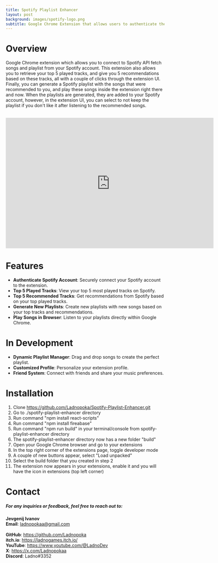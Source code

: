 ```yaml
---
title: Spotify Playlist Enhancer
layout: post
background: images/spotify-logo.png
subtitle: Google Chrome Extension that allows users to authenticate their Spotify account, view their top 5 played tracks, get top 5 recommended tracks, and generate new playlists based on these tracks, all within the browser. Play these songs inside the extension right there and now.
---
```

# Overview
Google Chrome extension which allows you to connect to Spotify API fetch songs and playlist from your Spotify account.
This extension also allows you to retrieve your top 5 played tracks, and give you 5 recommendations based on these tracks, all with a couple of clicks through the extension UI.
Finally, you can generate a Spotify playlist with the songs that were recommended to you, and play these songs inside the extension right there and now.
When the playlists are generated, they are added to your Spotify account, however, in the extension UI, you can select to not keep the playlist if you don't like it after listening to the recommended songs.<br><br>

<iframe width="660" height="415" src="https://www.youtube.com/embed/NTn2MuQhe8Q?si=fydHOFu14HMk2qo1" 
    title="Spotify Playlist Enhancer Demo" 
    frameborder="0" 
    allow="accelerometer; autoplay; clipboard-write; encrypted-media; gyroscope; picture-in-picture; web-share" 
    referrerpolicy="strict-origin-when-cross-origin" 
    allowfullscreen>
</iframe>

# Features
* **Authenticate Spotify Account**: Securely connect your Spotify account to the extension.<br>
* **Top 5 Played Tracks**: View your top 5 most played tracks on Spotify.<br>
* **Top 5 Recommended Tracks**: Get recommendations from Spotify based on your top played tracks.<br>
* **Generate New Playlists**: Create new playlists with new songs based on your top tracks and recommendations.<br>
* **Play Songs in Browser**: Listen to your playlists directly within Google Chrome.<br>

# In Development
* **Dynamic Playlist Manager**: Drag and drop songs to create the perfect playlist.<br>
* **Customized Profile**: Personalize your extension profile.<br>
* **Friend System**: Connect with friends and share your music preferences.<br>

# Installation
1. Clone https://github.com/Ladnopoka/Spotify-Playlist-Enhancer.git
2. Go to ./spotify-playlist-enhancer directory
3. Run command "npm install react-scripts"
4. Run command "npm install fireabase"
5. Run command "npm run build" in your terminal/console from spotify-playlist-enhancer directory
6. The spotify-playlist-enhancer directory now has a new folder "build"
7. Open your Google Chrome browser and go to your extensions
8. In the top right corner of the extensions page, toggle developer mode
9. A couple of new buttons appear, select "Load unpacked"
10. Select the build folder that you created in step 2
11. The extension now appears in your extensions, enable it and you will have the icon in extensions (top left corner)

# Contact
##### For any inquiries or feedback, feel free to reach out to:

**Jevgenij Ivanov** <br>
**Email**: ladnopokaa@gmail.com <br><br>
**GitHub**: https://github.com/Ladnopoka <br>
**itch.io**: https://ladnogames.itch.io/ <br>
**YouTube**: https://www.youtube.com/@LadnoDev <br>
**X**: https://x.com/Ladnopokaa <br>
**Discord**: Ladno#3352
